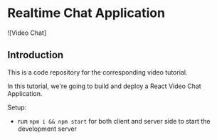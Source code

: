 # Realtime Chat Application

![Video Chat]

## Introduction
This is a code repository for the corresponding video tutorial. 

In this tutorial, we're going to build and deploy a React Video Chat Application.

Setup:
- run ```npm i && npm start``` for both client and server side to start the development server

